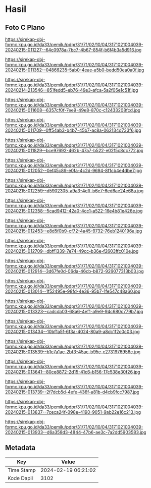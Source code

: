 # Hasil

## Foto C Plano

https://sirekap-obj-formc.kpu.go.id/da33/pemilu/pdpr/31/71/02/10/04/3171021004039-20240215-011227--64c0978a-7bc7-4b67-854f-b6f4b3a5d916.jpg

https://sirekap-obj-formc.kpu.go.id/da33/pemilu/pdpr/31/71/02/10/04/3171021004039-20240215-011352--04866235-5ab0-4eae-a5b0-bedd50ea0a0f.jpg

https://sirekap-obj-formc.kpu.go.id/da33/pemilu/pdpr/31/71/02/10/04/3171021004039-20240214-213546--851fedd5-eb76-49e3-afca-5a2f05e1c51f.jpg

https://sirekap-obj-formc.kpu.go.id/da33/pemilu/pdpr/31/71/02/10/04/3171021004039-20240215-011608--6357cf0f-7ee9-49e8-870c-c12433208fcd.jpg

https://sirekap-obj-formc.kpu.go.id/da33/pemilu/pdpr/31/71/02/10/04/3171021004039-20240215-011709--0ff54ab3-b4b7-45b7-ac8a-062134d733f6.jpg

https://sirekap-obj-formc.kpu.go.id/da33/pemilu/pdpr/31/71/02/10/04/3171021004039-20240215-011829--bce97692-462b-47a7-b522-e02f5c8dc772.jpg

https://sirekap-obj-formc.kpu.go.id/da33/pemilu/pdpr/31/71/02/10/04/3171021004039-20240215-012052--0ef45c89-e0fa-4c2d-9694-8f1cb4e4dbe7.jpg

https://sirekap-obj-formc.kpu.go.id/da33/pemilu/pdpr/31/71/02/10/04/3171021004039-20240215-012259--d5902305-a9a3-4eff-b6e7-6ed6ae24e68a.jpg

https://sirekap-obj-formc.kpu.go.id/da33/pemilu/pdpr/31/71/02/10/04/3171021004039-20240215-012358--5cad9412-42a0-4cc1-a522-16e4b81e426e.jpg

https://sirekap-obj-formc.kpu.go.id/da33/pemilu/pdpr/31/71/02/10/04/3171021004039-20240215-012453--e8d5f0b9-cf72-4a45-9732-76eb1240196a.jpg

https://sirekap-obj-formc.kpu.go.id/da33/pemilu/pdpr/31/71/02/10/04/3171021004039-20240215-012709--dbff1339-7e74-49cc-b36e-f2603ffc010e.jpg

https://sirekap-obj-formc.kpu.go.id/da33/pemilu/pdpr/31/71/02/10/04/3171021004039-20240215-012914--3d67fe0d-06da-46cb-b872-926077313b03.jpg

https://sirekap-obj-formc.kpu.go.id/da33/pemilu/pdpr/31/71/02/10/04/3171021004039-20240215-013014--1f52495e-98fd-4e36-95b7-1fe547c48a60.jpg

https://sirekap-obj-formc.kpu.go.id/da33/pemilu/pdpr/31/71/02/10/04/3171021004039-20240215-013323--cadcda03-68a6-4ef1-a9e9-94c680c779b7.jpg

https://sirekap-obj-formc.kpu.go.id/da33/pemilu/pdpr/31/71/02/10/04/3171021004039-20240215-013434--10bf1a5f-6f3a-4024-80a9-a8dc1f2c0c03.jpg

https://sirekap-obj-formc.kpu.go.id/da33/pemilu/pdpr/31/71/02/10/04/3171021004039-20240215-013539--b1c7a1ae-2bf3-45ac-b95e-c2731976956c.jpg

https://sirekap-obj-formc.kpu.go.id/da33/pemilu/pdpr/31/71/02/10/04/3171021004039-20240215-013641--80ce8872-2d15-41c6-b156-17c538e30f26.jpg

https://sirekap-obj-formc.kpu.go.id/da33/pemilu/pdpr/31/71/02/10/04/3171021004039-20240215-013739--2f7dcb5d-4efe-436f-a81b-d4cb9fcc7987.jpg

https://sirekap-obj-formc.kpu.go.id/da33/pemilu/pdpr/31/71/02/10/04/3171021004039-20240215-013837--7ceca24f-098e-4190-9051-9ab22e16c213.jpg

https://sirekap-obj-formc.kpu.go.id/da33/pemilu/pdpr/31/71/02/10/04/3171021004039-20240215-013933--d6a358d3-4844-47b6-ae3c-7a2dd5903583.jpg


## Metadata

| Key        | Value               |
| ---------- | ------------------- |
| Time Stamp | 2024-02-19 06:21:02 |
| Kode Dapil | 3102                |



